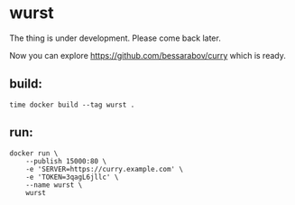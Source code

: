 # wurst

The thing is under development. Please come back later.

Now you can explore https://github.com/bessarabov/curry which is ready.

## build:

    time docker build --tag wurst .

## run:

    docker run \
        --publish 15000:80 \
        -e 'SERVER=https://curry.example.com' \
        -e 'TOKEN=3qagL6jllc' \
        --name wurst \
        wurst
